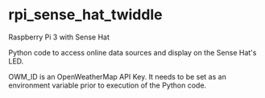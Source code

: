# rpi_sense_hat_twiddle

Raspberry Pi 3 with Sense Hat

Python code to access online data sources and display on the Sense Hat's LED.

OWM_ID is an OpenWeatherMap API Key.  It needs to be set as an environment variable prior to execution of the Python code.
